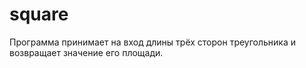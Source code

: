 # square
Программа принимает на вход длины трёх сторон треугольника и возвращает значение его площади.
